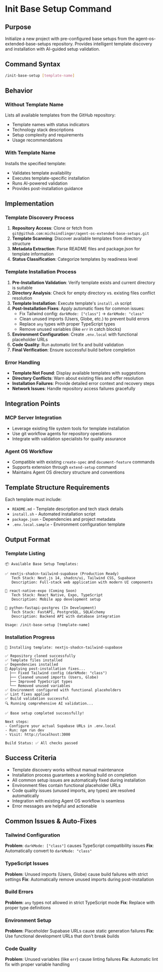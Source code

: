 # Init Base Setup Command

## Purpose
Initialize a new project with pre-configured base setups from the agent-os-extended-base-setups repository. Provides intelligent template discovery and installation with AI-guided setup validation.

## Command Syntax
```bash
/init-base-setup [template-name]
```

## Behavior

### Without Template Name
Lists all available templates from the GitHub repository:
- Template names with status indicators
- Technology stack descriptions
- Setup complexity and requirements
- Usage recommendations

### With Template Name
Installs the specified template:
- Validates template availability
- Executes template-specific installation
- Runs AI-powered validation
- Provides post-installation guidance

## Implementation

### Template Discovery Process
1. **Repository Access**: Clone or fetch from `git@github.com:michsindlinger/agent-os-extended-base-setups.git`
2. **Template Scanning**: Discover available templates from directory structure
3. **Metadata Extraction**: Parse README files and package.json for template information
4. **Status Classification**: Categorize templates by readiness level

### Template Installation Process
1. **Pre-Installation Validation**: Verify template exists and current directory is suitable
2. **Directory Analysis**: Check for empty directory vs. existing files conflict resolution
3. **Template Installation**: Execute template's `install.sh` script
4. **Post-Installation Fixes**: Apply automatic fixes for common issues:
   - Fix Tailwind config: `darkMode: ["class"]` → `darkMode: "class"`
   - Clean unused imports (Users, Globe, etc.) to prevent build errors
   - Replace `any` types with proper TypeScript types
   - Remove unused variables (like `err` in catch blocks)
5. **Environment Configuration**: Create `.env.local` with functional placeholder URLs
6. **Code Quality**: Run automatic lint fix and build validation
7. **Final Verification**: Ensure successful build before completion

### Error Handling
- **Template Not Found**: Display available templates with suggestions
- **Directory Conflicts**: Warn about existing files and offer resolution
- **Installation Failures**: Provide detailed error context and recovery steps
- **Network Issues**: Handle repository access failures gracefully

## Integration Points

### MCP Server Integration
- Leverage existing file system tools for template installation
- Use git workflow agents for repository operations
- Integrate with validation specialists for quality assurance

### Agent OS Workflow
- Compatible with existing `create-spec` and `document-feature` commands
- Supports extension through `extend-setup` command
- Maintains Agent OS directory structure and conventions

## Template Structure Requirements

Each template must include:
- `README.md` - Template description and tech stack details
- `install.sh` - Automated installation script
- `package.json` - Dependencies and project metadata
- `.env.local.sample` - Environment configuration template

## Output Format

### Template Listing
```
📦 Available Base Setup Templates:

✅ nextjs-shadcn-tailwind-supabase (Production Ready)
   Tech Stack: Next.js 14, shadcn/ui, Tailwind CSS, Supabase
   Description: Full-stack web application with modern UI components
   
🚧 react-native-expo (Coming Soon)
   Tech Stack: React Native, Expo, TypeScript
   Description: Mobile app development setup
   
🔄 python-fastapi-postgres (In Development)
   Tech Stack: FastAPI, PostgreSQL, SQLAlchemy
   Description: Backend API with database integration

Usage: /init-base-setup [template-name]
```

### Installation Progress
```
🚀 Installing template: nextjs-shadcn-tailwind-supabase

✅ Repository cloned successfully
✅ Template files installed
✅ Dependencies installed
🔧 Applying post-installation fixes...
  ├── Fixed Tailwind config (darkMode: "class")
  ├── Cleaned unused imports (Users, Globe)
  ├── Improved TypeScript types
  └── Removed unused variables
✅ Environment configured with functional placeholders
✅ Lint fixes applied
✅ Build validation successful
🔍 Running comprehensive AI validation...

✅ Base setup completed successfully!

Next steps:
- Configure your actual Supabase URLs in .env.local
- Run: npm run dev
- Visit: http://localhost:3000

Build Status: ✅ All checks passed
```

## Success Criteria
- Template discovery works without manual maintenance
- Installation process guarantees a working build on completion
- All common setup issues are automatically fixed during installation
- Environment files contain functional placeholder URLs
- Code quality issues (unused imports, any types) are resolved automatically
- Integration with existing Agent OS workflow is seamless
- Error messages are helpful and actionable

## Common Issues & Auto-Fixes

### Tailwind Configuration
**Problem**: `darkMode: ["class"]` causes TypeScript compatibility issues
**Fix**: Automatically convert to `darkMode: "class"`

### TypeScript Issues
**Problem**: Unused imports (Users, Globe) cause build failures with strict settings
**Fix**: Automatically remove unused imports during post-installation

### Build Errors
**Problem**: `any` types not allowed in strict TypeScript mode
**Fix**: Replace with proper type definitions

### Environment Setup
**Problem**: Placeholder Supabase URLs cause static generation failures
**Fix**: Use functional development URLs that don't break builds

### Code Quality
**Problem**: Unused variables (like `err`) cause linting failures
**Fix**: Automatic lint fix with proper variable handling